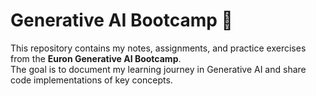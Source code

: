 # Generative AI Bootcamp 🚀

This repository contains my notes, assignments, and practice exercises from the **Euron Generative AI Bootcamp**.  
The goal is to document my learning journey in Generative AI and share code implementations of key concepts.
